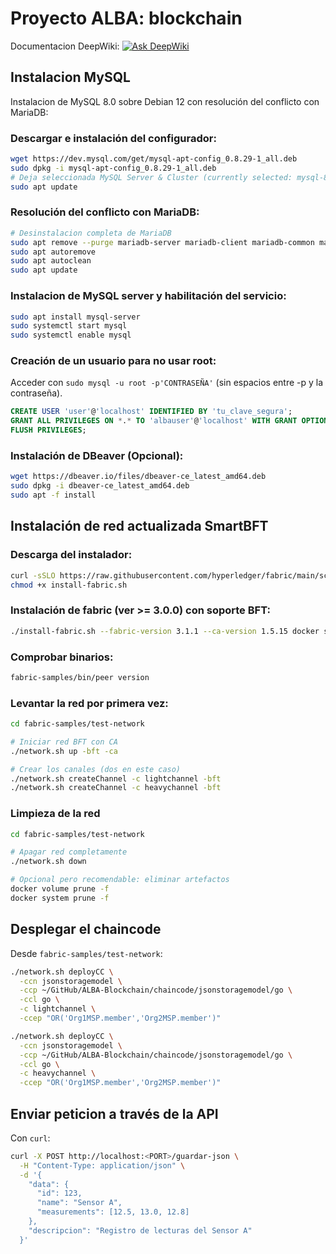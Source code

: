 # Proyecto ALBA: blockchain

Documentacion DeepWiki: [![Ask DeepWiki](https://deepwiki.com/badge.svg)](https://deepwiki.com/GSYAtools/ALBA-Blockchain)

## Instalacion MySQL

Instalacion de MySQL 8.0 sobre Debian 12 con resolución del conflicto con MariaDB:

### Descargar e instalación del configurador:

```bash
wget https://dev.mysql.com/get/mysql-apt-config_0.8.29-1_all.deb
sudo dpkg -i mysql-apt-config_0.8.29-1_all.deb
# Deja seleccionada MySQL Server & Cluster (currently selected: mysql-8.0)
sudo apt update
```

### Resolución del conflicto con MariaDB:

```bash
# Desinstalacion completa de MariaDB
sudo apt remove --purge mariadb-server mariadb-client mariadb-common mariadb-server-core-* mariadb-client-core-*
sudo apt autoremove
sudo apt autoclean
sudo apt update
```

### Instalacion de MySQL server y habilitación del servicio:

```bash
sudo apt install mysql-server
sudo systemctl start mysql
sudo systemctl enable mysql
```

### Creación de un usuario para no usar root:

Acceder con `sudo mysql -u root -p'CONTRASEÑA'` (sin espacios entre -p y la contraseña).

```sql
CREATE USER 'user'@'localhost' IDENTIFIED BY 'tu_clave_segura';
GRANT ALL PRIVILEGES ON *.* TO 'albauser'@'localhost' WITH GRANT OPTION;
FLUSH PRIVILEGES;
```

### Instalación de DBeaver (Opcional):

```bash
wget https://dbeaver.io/files/dbeaver-ce_latest_amd64.deb
sudo dpkg -i dbeaver-ce_latest_amd64.deb
sudo apt -f install
```

## Instalación de red actualizada SmartBFT

### Descarga del instalador:

```bash
curl -sSLO https://raw.githubusercontent.com/hyperledger/fabric/main/scripts/install-fabric.sh
chmod +x install-fabric.sh
```

### Instalación de fabric (ver >= 3.0.0) con soporte BFT:

```bash
./install-fabric.sh --fabric-version 3.1.1 --ca-version 1.5.15 docker samples binary
```

### Comprobar binarios:

```bash
fabric-samples/bin/peer version
```

### Levantar la red por primera vez:

```bash
cd fabric-samples/test-network

# Iniciar red BFT con CA
./network.sh up -bft -ca

# Crear los canales (dos en este caso)
./network.sh createChannel -c lightchannel -bft
./network.sh createChannel -c heavychannel -bft
```

### Limpieza de la red

```bash
cd fabric-samples/test-network

# Apagar red completamente
./network.sh down

# Opcional pero recomendable: eliminar artefactos
docker volume prune -f
docker system prune -f
```

## Desplegar el chaincode

Desde `fabric-samples/test-network`:
```bash
./network.sh deployCC \
  -ccn jsonstoragemodel \
  -ccp ~/GitHub/ALBA-Blockchain/chaincode/jsonstoragemodel/go \
  -ccl go \
  -c lightchannel \
  -ccep "OR('Org1MSP.member','Org2MSP.member')"

./network.sh deployCC \
  -ccn jsonstoragemodel \
  -ccp ~/GitHub/ALBA-Blockchain/chaincode/jsonstoragemodel/go \
  -ccl go \
  -c heavychannel \
  -ccep "OR('Org1MSP.member','Org2MSP.member')"
```

## Enviar peticion a través de la API

Con `curl`:
```bash
curl -X POST http://localhost:<PORT>/guardar-json \
  -H "Content-Type: application/json" \
  -d '{
    "data": {
      "id": 123,
      "name": "Sensor A",
      "measurements": [12.5, 13.0, 12.8]
    },
    "descripcion": "Registro de lecturas del Sensor A"
  }'
```

